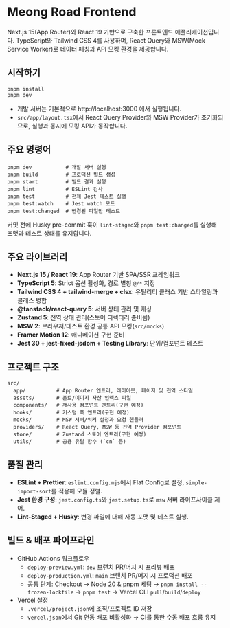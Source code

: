 # Meong Road Frontend

Next.js 15(App Router)와 React 19 기반으로 구축한 프론트엔드 애플리케이션입니다. TypeScript와 Tailwind CSS 4를 사용하며, React Query와 MSW(Mock Service Worker)로 데이터 페칭과 API 모킹 환경을 제공합니다.

## 시작하기

```
pnpm install
pnpm dev
```

- 개발 서버는 기본적으로 http://localhost:3000 에서 실행됩니다.
- `src/app/layout.tsx`에서 React Query Provider와 MSW Provider가 초기화되므로, 실행과 동시에 모킹 API가 동작합니다.

## 주요 명령어

```
pnpm dev           # 개발 서버 실행
pnpm build         # 프로덕션 빌드 생성
pnpm start         # 빌드 결과 실행
pnpm lint          # ESLint 검사
pnpm test          # 전체 Jest 테스트 실행
pnpm test:watch    # Jest watch 모드
pnpm test:changed  # 변경된 파일만 테스트
```

커밋 전에 Husky pre-commit 훅이 `lint-staged`와 `pnpm test:changed`를 실행해 포맷과 테스트 상태를 유지합니다.

## 주요 라이브러리

- **Next.js 15 / React 19**: App Router 기반 SPA/SSR 프레임워크
- **TypeScript 5**: Strict 옵션 활성화, 경로 별칭 `@/*` 지정
- **Tailwind CSS 4 + tailwind-merge + clsx**: 유틸리티 클래스 기반 스타일링과 클래스 병합
- **@tanstack/react-query 5**: 서버 상태 관리 및 캐싱
- **Zustand 5**: 전역 상태 관리(스토어 디렉터리 준비됨)
- **MSW 2**: 브라우저/테스트 환경 공통 API 모킹(`src/mocks`)
- **Framer Motion 12**: 애니메이션 구현 준비
- **Jest 30 + jest-fixed-jsdom + Testing Library**: 단위/컴포넌트 테스트

## 프로젝트 구조

```
src/
  app/          # App Router 엔트리, 레이아웃, 페이지 및 전역 스타일
  assets/       # 폰트/이미지 자산 인덱스 파일
  components/   # 재사용 컴포넌트 엔트리(구현 예정)
  hooks/        # 커스텀 훅 엔트리(구현 예정)
  mocks/        # MSW 서버/워커 설정과 요청 핸들러
  providers/    # React Query, MSW 등 전역 Provider 컴포넌트
  store/        # Zustand 스토어 엔트리(구현 예정)
  utils/        # 공용 유틸 함수 (`cn` 등)
```

## 품질 관리

- **ESLint + Prettier**: `eslint.config.mjs`에서 Flat Config로 설정, `simple-import-sort`를 적용해 모듈 정렬.
- **Jest 환경 구성**: `jest.config.ts`와 `jest.setup.ts`로 `msw` 서버 라이프사이클 제어.
- **Lint-Staged + Husky**: 변경 파일에 대해 자동 포맷 및 테스트 실행.

## 빌드 & 배포 파이프라인

- GitHub Actions 워크플로우
  - `deploy-preview.yml`: `dev` 브랜치 PR/머지 시 프리뷰 배포
  - `deploy-production.yml`: `main` 브랜치 PR/머지 시 프로덕션 배포
  - 공통 단계: Checkout → Node 20 & pnpm 세팅 → `pnpm install --frozen-lockfile` → `pnpm test` → Vercel CLI `pull`/`build`/`deploy`
- Vercel 설정
  - `.vercel/project.json`에 조직/프로젝트 ID 저장
  - `vercel.json`에서 Git 연동 배포 비활성화 → CI를 통한 수동 배포 흐름 유지